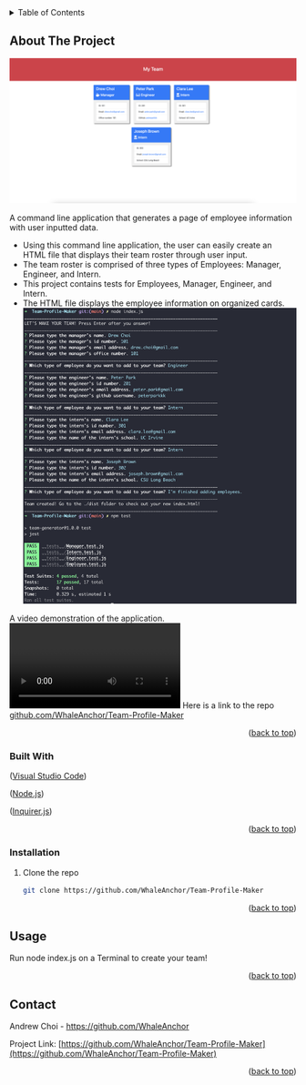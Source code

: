 <div id="top"></div>

<!-- TABLE OF CONTENTS -->
<details>
  <summary>Table of Contents</summary>
  <ol>
    <li>
      <a href="#about-the-project">Team Profile Maker</a>
      <ul>
        <li><a href="#built-with">Built With</a></li>
      </ul>
    </li>
     <li>
      <a href="#getting-started">Getting Started</a>
      <ul>
        <li><a href="#installation">Installation</a></li>
      </ul>
    </li>
    <li><a href="#usage">Usage</a></li>
    <li><a href="#contact">Contact</a></li>
  </ol>
</details>



<!-- ABOUT THE PROJECT -->
## About The Project

![Team Profile Maker](/assets/images/screenshot.png "generated index.html page with employee cards") 

A command line application that generates a page of employee information with user inputted data.
* Using this command line application, the user can easily create an HTML file that displays their team roster through user input.
* The team roster is comprised of three types of Employees: Manager, Engineer, and Intern. 
* This project contains tests for Employees, Manager, Engineer, and Intern.
* The HTML file displays the employee information on organized cards.
![Team Profile Maker](/assets/images/commandline.png "screenshot of command line application prompts and test") 

A video demonstration of the application.
![Team Profile Maker](//assets/video/recording.mp4 "video demonstration of the application and test") 
Here is a link to the repo <a href="https://github.com/WhaleAnchor/Team-Profile-Maker">github.com/WhaleAnchor/Team-Profile-Maker</a>

<p align="right">(<a href="#top">back to top</a>)</p>



### Built With

<p align ="left">(<a href="https://visualstudio.microsoft.com/">Visual Studio Code</a>)</p>
<p align ="left">(<a href="https://nodejs.org/en/">Node.js</a>)</p>
<p align ="left">(<a href="https://www.npmjs.com/package/inquirer/">Inquirer.js</a>)</p>

<p align="right">(<a href="#top">back to top</a>)</p>



<!-- GETTING STARTED -->

### Installation

1. Clone the repo
   ```sh
   git clone https://github.com/WhaleAnchor/Team-Profile-Maker
   ```

<p align="right">(<a href="#top">back to top</a>)</p>



<!-- USAGE EXAMPLES -->
## Usage

Run node index.js on a Terminal to create your team!


<p align="right">(<a href="#top">back to top</a>)</p>


<!-- CONTACT -->
## Contact

Andrew Choi - https://github.com/WhaleAnchor

Project Link: [https://github.com/WhaleAnchor/Team-Profile-Maker](https://github.com/WhaleAnchor/Team-Profile-Maker)

<p align="right">(<a href="#top">back to top</a>)</p>





